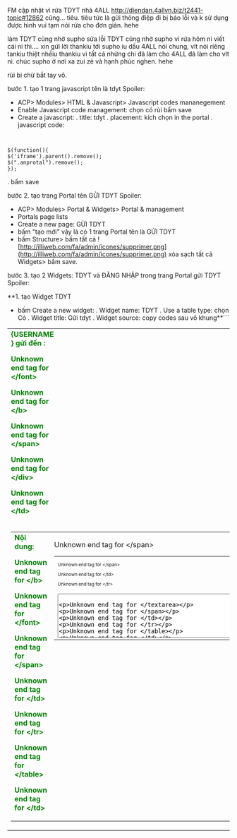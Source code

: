 FM cập nhật vì rứa TDYT nhà 4ALL
http://diendan.4allvn.biz/t2441-topic#12862
cũng... tiêu.
tiêu tức là gửi thông điệp đi bị báo lỗi
và k sử dụng được hình vui
tạm nói rứa cho đơn giản. hehe

làm TDYT cũng nhờ supho
sửa lỗi TDYT cũng nhờ supho
vì rứa hôm ni viết cái ni thì....
xin gửi lời thankiu tới supho iu dấu
4ALL nói chung, vlt nói riêng
tankiu thiệt nhềiu
thankiu vì tất cả những chi đã làm cho 4ALL
đã làm cho vlt ni.
chúc supho ở nơi xa zui zẻ và hạnh phúc nghen.
hehe

rùi bi chừ bắt tay vô.

bước 1. tạo 1 trang javascript tên là tdyt
Spoiler:
- ACP> Modules> HTML & Javascript> Javascript codes mananegement
- Enable Javascript code management: chọn có rùi bấm save
- Create a javascript:
. title: tdyt
. placement: kích chọn in the portal
. javascript code:
```


$(function(){
$('iframe').parent().remove();
$(".anprotal").remove();
});
```
. bấm save


bước 2. tạo trang Portal tên GỬI TDYT
Spoiler:
- ACP> Modules> Portal & Widgets> Portal & management
- Portals page lists
- Create a new page: GỪI TDYT
- bấm "tạo mới"
vậy là có 1 trang Portal tên là GỬI TDYT
- bấm Structure> bấm tất cả ![http://illiweb.com/fa/admin/icones/supprimer.png](http://illiweb.com/fa/admin/icones/supprimer.png) xóa sạch tất cả Widgets> bấm save.


bước 3. tạo 2 Widgets: TDYT và ĐĂNG NHẬP trong trang Portal gửi TDYT
Spoiler:

**1. tạo Widget TDYT
- bấm Create a new widget:
. Widget name: TDYT
. Use a table type: chọn Có
. Widget title: Gửi tdyt
. Widget source: copy codes sau vô khung**```


<form action="/posting.forum" method="post" name="post" onsubmit="return vB_Editor['text_editor'].prepare_submit(0,0)" enctype="multipart/form-data" align="center"><table width="700px" border="0" cellspacing="1" cellpadding="0" align="center" id="posting">
<tr>

<td width="100px">
<div style="width:100px;">
<span class="gen">
<b><font color="green">{USERNAME} gửi đến :

Unknown end tag for &lt;/font&gt;



Unknown end tag for &lt;/b&gt;




Unknown end tag for &lt;/span&gt;




Unknown end tag for &lt;/div&gt;




Unknown end tag for &lt;/td&gt;



<td style="border: 1px solid #dcdcdc;">
<span class="gen">
<input class="postgen" style="width:450px; height:22px; display:inline" type="text" value="Tất cả thành viên" onblur="if(this.value=='') this.value='Tất cả thành viên';" onfocus="if(this.value=='Tất cả thành viên') this.value='';" tabindex="2" title="" onkeypress="if (event.keyCode==13){return false}" id="username" name="subject" maxlength="50" size="20">


Unknown end tag for &lt;/span&gt;



<a href="javascript:toggleemo('emo4all')" onmouseover="helpline('z')" onmouseout="helpline('
')"><img src="http://l.yimg.com/us.yimg.com/i/mesg/emoticons7/38.gif" alt="thèm nhỏ dãi">

Unknown end tag for &lt;/a&gt;



<input onclick="set_solved(this.form.elements['subject'],'»')" class="mainoption" style="font-weight: bold;height:22px;" type="submit" name="post" value="Gửi" tabindex="6" accesskey="s">

Unknown end tag for &lt;/td&gt;




Unknown end tag for &lt;/tr&gt;



<tr>
<td valign="top">
<table width="100%" border="0" cellspacing="0" cellpadding="1">
<tr>
<td>
<span class="gen">
<font color="Green"><b>Nội dung:

Unknown end tag for &lt;/b&gt;



Unknown end tag for &lt;/font&gt;




Unknown end tag for &lt;/span&gt;




Unknown end tag for &lt;/td&gt;




Unknown end tag for &lt;/tr&gt;




Unknown end tag for &lt;/table&gt;




Unknown end tag for &lt;/td&gt;



<td valign="top">
<span class="genmed">

Unknown end tag for &lt;/span&gt;


<table border="0" cellspacing="0" cellpadding="0" width="100%">
<tr>
<td colspan="9">
<span class="gensmall" style="width:450px;font-size:10px" id="helpbox">

Unknown end tag for &lt;/span&gt;



Unknown end tag for &lt;/td&gt;



Unknown end tag for &lt;/tr&gt;

<tr><td colspan="9">
<span class="gen">
<textarea class="gen" id="c3z_lovemess" style="width: 594px; height: 100px; display: inline-block; " onclick="storeCaret(this)" onkeyup="storeCaret(this)" name="message" rows="1" cols="35" tabindex="3" onselect="storeCaret(this)" wrap="virtual">


Unknown end tag for &lt;/textarea&gt;




Unknown end tag for &lt;/span&gt;




Unknown end tag for &lt;/td&gt;




Unknown end tag for &lt;/tr&gt;




Unknown end tag for &lt;/table&gt;




Unknown end tag for &lt;/td&gt;




Unknown end tag for &lt;/tr&gt;




Unknown end tag for &lt;/table&gt;



<div id="security">

Unknown end tag for &lt;/div&gt;


<div class="emohidden" id="emo4all">
<div id="emo4mes" style="display: block; height: auto; margin-top: 6px; width: 100%; ">
<style>.emolm img{height:25px}

Unknown end tag for &lt;/style&gt;


<span class="emolm">

<a href="javascript:emoticon(':D')"><img title="Very Happy" src="http://r22.imgfast.net/users/2213/24/46/69/smiles/594403.gif" alt="Very Happy" border="0">

Unknown end tag for &lt;/a&gt;

 <a href="javascript:emoticon(':lol!:')"><img title="lol!" src="http://illiweb.com/fa/i/smiles/lol.gif" alt="lol!" border="0">

Unknown end tag for &lt;/a&gt;

 <a href="javascript:emoticon(':18:')"><img title="018" src="http://r22.imgfast.net/users/2213/24/46/69/smiles/283238.gif" alt="018" border="0">

Unknown end tag for &lt;/a&gt;

 <a href="javascript:emoticon(':ha:')"><img title="he he ha ha" src="http://r22.imgfast.net/users/2213/24/46/69/smiles/916139.gif" alt="he he ha ha" border="0">

Unknown end tag for &lt;/a&gt;

 <a href="javascript:emoticon(':2:')"><img title="2 one" src="http://r22.imgfast.net/users/2213/24/46/69/smiles/845951.gif" alt="2 one" border="0">

Unknown end tag for &lt;/a&gt;

 <a href="javascript:emoticon(':chụp ảnh:')"><img title="tách tách" src="http://r22.imgfast.net/users/2213/24/46/69/smiles/134511.gif" alt="tách tách" border="0">

Unknown end tag for &lt;/a&gt;

 <a href="javascript:emoticon(':d:')"><img title=":d:" src="http://r22.imgfast.net/users/2213/24/46/69/smiles/174396.gif" alt=":d:" border="0">

Unknown end tag for &lt;/a&gt;

 <a href="javascript:emoticon(':k:')"><img title=":k:" src="http://r22.imgfast.net/users/2213/24/46/69/smiles/318583.gif" alt=":k:" border="0">

Unknown end tag for &lt;/a&gt;

    <a href="javascript:emoticon(':c:')"><img title=":c:" src="http://r22.imgfast.net/users/2213/24/46/69/smiles/846909.gif" alt=":c:" border="0">

Unknown end tag for &lt;/a&gt;

 <a href="javascript:emoticon(':4.gif:')"><img title="viết thư" src="http://r22.imgfast.net/users/2213/24/46/69/smiles/500826.gif" alt="viết thư" border="0">

Unknown end tag for &lt;/a&gt;

 <a href="javascript:emoticon(':cua2:')"><img title="2" src="http://r22.imgfast.net/users/2213/24/46/69/smiles/424897.gif" alt="2" border="0">

Unknown end tag for &lt;/a&gt;

 <a href="javascript:emoticon(':cua11:')"><img title="" src="http://r22.imgfast.net/users/2213/24/46/69/smiles/906694.gif" alt="" border="0">

Unknown end tag for &lt;/a&gt;

 <a href="javascript:emoticon(':cua12:')"><img title="" src="http://r22.imgfast.net/users/2213/24/46/69/smiles/39364.gif" alt="" border="0">

Unknown end tag for &lt;/a&gt;

 <a href="javascript:emoticon(':cua14:')"><img title="" src="http://r22.imgfast.net/users/2213/24/46/69/smiles/260649.gif" alt="" border="0">

Unknown end tag for &lt;/a&gt;

 <a href="javascript:emoticon(':cua15:')"><img title="" src="http://r22.imgfast.net/users/2213/24/46/69/smiles/440737.gif" alt="" border="0">

Unknown end tag for &lt;/a&gt;

 <a href="javascript:emoticon(':orion_ (1):')"><img title="" src="http://r22.imgfast.net/users/2213/24/46/69/smiles/441157.gif" alt="" border="0">

Unknown end tag for &lt;/a&gt;

    <a href="javascript:emoticon(':orion_ (3):')"><img title="" src="http://r22.imgfast.net/users/2213/24/46/69/smiles/555723.gif" alt="" border="0">

Unknown end tag for &lt;/a&gt;

 <a href="javascript:emoticon(':orion_ (6):')"><img title="" src="http://r22.imgfast.net/users/2213/24/46/69/smiles/180110.gif" alt="" border="0">

Unknown end tag for &lt;/a&gt;

 <a href="javascript:emoticon(':orion_ (16):')"><img title="" src="http://r22.imgfast.net/users/2213/24/46/69/smiles/160653.gif" alt="" border="0">

Unknown end tag for &lt;/a&gt;

 <a href="javascript:emoticon(':orion_ (18):')"><img title="" src="http://r22.imgfast.net/users/2213/24/46/69/smiles/570489.gif" alt="" border="0">

Unknown end tag for &lt;/a&gt;

 <a href="javascript:emoticon(':orion_ (22):')"><img title="" src="http://r22.imgfast.net/users/2213/24/46/69/smiles/707857.gif" alt="" border="0">

Unknown end tag for &lt;/a&gt;

 <a href="javascript:emoticon(':orion_ (24):')"><img title="" src="http://r22.imgfast.net/users/2213/24/46/69/smiles/696447.gif" alt="" border="0">

Unknown end tag for &lt;/a&gt;

 <a href="javascript:emoticon(':orion_ (28):')"><img title="" src="http://r22.imgfast.net/users/2213/24/46/69/smiles/665336.gif" alt="" border="0">

Unknown end tag for &lt;/a&gt;

 <a href="javascript:emoticon(':orion_ (37):')"><img title="" src="http://r22.imgfast.net/users/2213/24/46/69/smiles/425536.gif" alt="" border="0">

Unknown end tag for &lt;/a&gt;

    <a href="javascript:emoticon(':orion_ (66):')"><img title="" src="http://r22.imgfast.net/users/2213/24/46/69/smiles/817501.gif" alt="" border="0">

Unknown end tag for &lt;/a&gt;

 <a href="javascript:emoticon(':orion_ (76):')"><img title="" src="http://r22.imgfast.net/users/2213/24/46/69/smiles/14596.gif" alt="" border="0">

Unknown end tag for &lt;/a&gt;

 <a href="javascript:emoticon(':orion_ (82):')"><img title="" src="http://r22.imgfast.net/users/2213/24/46/69/smiles/203810.gif" alt="" border="0">

Unknown end tag for &lt;/a&gt;

 <a href="javascript:emoticon(':orion_ (86):')"><img title="" src="http://r22.imgfast.net/users/2213/24/46/69/smiles/467862.gif" alt="" border="0">

Unknown end tag for &lt;/a&gt;

 <a href="javascript:emoticon(':4 (1).gif:')"><img title="" src="http://r22.imgfast.net/users/2213/24/46/69/smiles/403930.gif" alt="" border="0">

Unknown end tag for &lt;/a&gt;

 <a href="javascript:emoticon(':1 (1).gif:')"><img title="" src="http://r22.imgfast.net/users/2213/24/46/69/smiles/100214.gif" alt="" border="0">

Unknown end tag for &lt;/a&gt;

 <a href="javascript:emoticon(':7(1).gif:')"><img title="" src="http://r22.imgfast.net/users/2213/24/46/69/smiles/62643.gif" alt="" border="0">

Unknown end tag for &lt;/a&gt;

 <a href="javascript:emoticon(':23 (1).gif:')"><img title="" src="http://r22.imgfast.net/users/2213/24/46/69/smiles/561241.gif" alt="" border="0">

Unknown end tag for &lt;/a&gt;

    <a href="javascript:emoticon(':33 (1).gif:')"><img title="" src="http://r22.imgfast.net/users/2213/24/46/69/smiles/469266.gif" alt="" border="0">

Unknown end tag for &lt;/a&gt;

 <a href="javascript:emoticon(':42(1).gif:')"><img title="" src="http://r22.imgfast.net/users/2213/24/46/69/smiles/638960.gif" alt="" border="0">

Unknown end tag for &lt;/a&gt;

 <a href="javascript:emoticon(':51(1).gif:')"><img title="" src="http://r22.imgfast.net/users/2213/24/46/69/smiles/731482.gif" alt="" border="0">

Unknown end tag for &lt;/a&gt;

 <a href="javascript:emoticon(':62.gif:')"><img title="" src="http://r22.imgfast.net/users/2213/24/46/69/smiles/833785.gif" alt="" border="0">

Unknown end tag for &lt;/a&gt;

 <a href="javascript:emoticon(':62(1).gif:')"><img title="" src="http://r22.imgfast.net/users/2213/24/46/69/smiles/154633.gif" alt="" border="0">

Unknown end tag for &lt;/a&gt;

 <a href="javascript:emoticon(':77.gif:')"><img title="" src="http://r22.imgfast.net/users/2213/24/46/69/smiles/64685.gif" alt="" border="0">

Unknown end tag for &lt;/a&gt;

 <a href="javascript:emoticon(':84.gif:')"><img title="" src="http://r22.imgfast.net/users/2213/24/46/69/smiles/55752.gif" alt="" border="0">

Unknown end tag for &lt;/a&gt;

 <a href="javascript:emoticon(':85.gif:')"><img title="" src="http://r22.imgfast.net/users/2213/24/46/69/smiles/266422.gif" alt="" border="0">

Unknown end tag for &lt;/a&gt;

    <a href="javascript:emoticon(':86.gif:')"><img title="" src="http://r22.imgfast.net/users/2213/24/46/69/smiles/334627.gif" alt="" border="0">

Unknown end tag for &lt;/a&gt;

 <a href="javascript:emoticon(':ngonzô:')"><img title="ngon tới đây" src="http://r22.imgfast.net/users/2213/24/46/69/smiles/277557.gif" alt="ngon tới đây" border="0">

Unknown end tag for &lt;/a&gt;

 <a href="javascript:emoticon(':lêulêu:')"><img title="lêu lêu" src="http://r22.imgfast.net/users/2213/24/46/69/smiles/651840.gif" alt="lêu lêu" border="0">

Unknown end tag for &lt;/a&gt;

 <a href="javascript:emoticon(':zổm:')"><img title="zổm" src="http://r22.imgfast.net/users/2213/24/46/69/smiles/95422.gif" alt="zổm" border="0">

Unknown end tag for &lt;/a&gt;

 <a href="javascript:emoticon(':suncuoi:')"><img title="cười sún" src="http://r22.imgfast.net/users/2213/24/46/69/smiles/340999.gif" alt="cười sún" border="0">

Unknown end tag for &lt;/a&gt;

 <a href="javascript:emoticon(':oaoa:')"><img title="oa hic" src="http://r22.imgfast.net/users/2213/24/46/69/smiles/127342.gif" alt="oa hic" border="0">

Unknown end tag for &lt;/a&gt;

 <a href="javascript:emoticon(':laymu:')"><img title="lạy mụ" src="http://r22.imgfast.net/users/2213/24/46/69/smiles/168532.gif" alt="lạy mụ" border="0">

Unknown end tag for &lt;/a&gt;

 <a href="javascript:emoticon(':hayquá:')"><img title="hay quá" src="http://r22.imgfast.net/users/2213/24/46/69/smiles/180298.gif" alt="hay quá" border="0">

Unknown end tag for &lt;/a&gt;

    <a href="javascript:emoticon(':♥♥♥:')"><img title="♥♥♥" src="http://r22.imgfast.net/users/2213/24/46/69/smiles/60400.gif" alt="♥♥♥" border="0">

Unknown end tag for &lt;/a&gt;

 <a href="javascript:emoticon(':bụp:')"><img title="bụp chừ" src="http://r22.imgfast.net/users/2213/24/46/69/smiles/229426.gif" alt="bụp chừ" border="0">

Unknown end tag for &lt;/a&gt;

 <a href="javascript:emoticon(':bùmbùm:')"><img title="bùmbùm" src="http://r22.imgfast.net/users/2213/24/46/69/smiles/939956.gif" alt="bùmbùm" border="0">

Unknown end tag for &lt;/a&gt;

 <a href="javascript:emoticon('no')"><img title="no" src="http://r22.imgfast.net/users/2213/24/46/69/smiles/667725.gif" alt="no" border="0">

Unknown end tag for &lt;/a&gt;

 <a href="javascript:emoticon('thè lưỡi')"><img title="thè lưỡi" src="http://r22.imgfast.net/users/2213/24/46/69/smiles/473204.gif" alt="thè lưỡi" border="0">

Unknown end tag for &lt;/a&gt;

 <a href="javascript:emoticon('mêtơi')"><img title="mêtơi" src="http://r22.imgfast.net/users/2213/24/46/69/smiles/894212.gif" alt="mêtơi" border="0">

Unknown end tag for &lt;/a&gt;

 <a href="javascript:emoticon('lộn cười')"><img title="lộn cười" src="http://r22.imgfast.net/users/2213/24/46/69/smiles/158858.gif" alt="lộn cười" border="0">

Unknown end tag for &lt;/a&gt;

 <a href="javascript:emoticon(':love:')"><img title="love" src="http://r22.imgfast.net/users/2213/24/46/69/smiles/354976.gif" alt="love" border="0">

Unknown end tag for &lt;/a&gt;

    <a href="javascript:emoticon('nung nẩy')"><img title="nung nẩy" src="http://r22.imgfast.net/users/2213/24/46/69/smiles/3515.gif" alt="nung nẩy" border="0">

Unknown end tag for &lt;/a&gt;

 <a href="javascript:emoticon(':quay:')"><img title="quay" src="http://r22.imgfast.net/users/2213/24/46/69/smiles/61840.gif" alt="quay" border="0">

Unknown end tag for &lt;/a&gt;

 <a href="javascript:emoticon(':thank:')"><img title="thank-iu" src="http://r22.imgfast.net/users/2213/24/46/69/smiles/453899.gif" alt="thank-iu" border="0">

Unknown end tag for &lt;/a&gt;

 <a href="javascript:emoticon(':happy:')"><img title="happy" src="http://r22.imgfast.net/users/2213/24/46/69/smiles/87772.gif" alt="happy" border="0">

Unknown end tag for &lt;/a&gt;

 <a href="javascript:emoticon(':hurray:')"><img title="hurray" src="http://r22.imgfast.net/users/2213/24/46/69/smiles/734263.gif" alt="hurray" border="0">

Unknown end tag for &lt;/a&gt;

 <a href="javascript:emoticon(':party:')"><img title="party" src="http://r22.imgfast.net/users/2213/24/46/69/smiles/446535.gif" alt="party" border="0">

Unknown end tag for &lt;/a&gt;

 <a href="javascript:emoticon(':bongbong:')"><img title="bong bóng" src="http://r22.imgfast.net/users/2213/24/46/69/smiles/2960.gif" alt="bong bóng" border="0">

Unknown end tag for &lt;/a&gt;

 <a href="javascript:emoticon(':bơi:')"><img title="bơi" src="http://r22.imgfast.net/users/2213/24/46/69/smiles/334771.gif" alt="bơi" border="0">

Unknown end tag for &lt;/a&gt;

    <a href="javascript:emoticon(':viết:')"><img title="viết" src="http://r22.imgfast.net/users/2213/24/46/69/smiles/18753.gif" alt="viết" border="0">

Unknown end tag for &lt;/a&gt;

 <a href="javascript:emoticon(':111.gif:')"><img title="" src="http://r22.imgfast.net/users/2213/24/46/69/smiles/342270.gif" alt="" border="0">

Unknown end tag for &lt;/a&gt;

 <a href="javascript:emoticon(':alô:')"><img title="alô" src="http://r22.imgfast.net/users/2213/24/46/69/smiles/541706.gif" alt="alô" border="0">

Unknown end tag for &lt;/a&gt;

 <a href="javascript:emoticon(':98(1).gif:')"><img title="" src="http://r22.imgfast.net/users/2213/24/46/69/smiles/975916.gif" alt="" border="0">

Unknown end tag for &lt;/a&gt;

 <a href="javascript:emoticon(':108.gif:')"><img title="" src="http://r22.imgfast.net/users/2213/24/46/69/smiles/884247.gif" alt="" border="0">

Unknown end tag for &lt;/a&gt;

 <a href="javascript:emoticon(':macco:')"><img title="mắc cở" src="http://r22.imgfast.net/users/2213/24/46/69/smiles/12394.gif" alt="mắc cở" border="0">

Unknown end tag for &lt;/a&gt;

 <a href="javascript:emoticon(':aaaa:')"><img title="aaaa" src="http://r22.imgfast.net/users/2213/24/46/69/smiles/916706.gif" alt="aaaa" border="0">

Unknown end tag for &lt;/a&gt;

 <a href="javascript:emoticon(':răng:')"><img title="răng" src="http://r22.imgfast.net/users/2213/24/46/69/smiles/318821.gif" alt="răng" border="0">

Unknown end tag for &lt;/a&gt;

    <a href="javascript:emoticon(':để coi:')"><img title="để coi" src="http://r22.imgfast.net/users/2213/24/46/69/smiles/506290.gif" alt="để coi" border="0">

Unknown end tag for &lt;/a&gt;

 <a href="javascript:emoticon(':ngậm họng:')"><img title="ngậm họng" src="http://r22.imgfast.net/users/2213/24/46/69/smiles/670729.gif" alt="ngậm họng" border="0">

Unknown end tag for &lt;/a&gt;

 <a href="javascript:emoticon(':No-Idea:')"><img title="No-idea" src="http://r22.imgfast.net/users/2213/24/46/69/smiles/25599.gif" alt="No-idea" border="0">

Unknown end tag for &lt;/a&gt;

 <a href="javascript:emoticon(':21:')"><img title="112" src="http://r22.imgfast.net/users/2213/24/46/69/smiles/705191.gif" alt="112" border="0">

Unknown end tag for &lt;/a&gt;

 <a href="javascript:emoticon(':lan:')"><img title="^-^" src="http://r22.imgfast.net/users/2213/24/46/69/smiles/473187.gif" alt="^-^" border="0">

Unknown end tag for &lt;/a&gt;

 <a href="javascript:emoticon(':hip hop:')"><img title="hiphop" src="http://r22.imgfast.net/users/2213/24/46/69/smiles/850412.gif" alt="hiphop" border="0">

Unknown end tag for &lt;/a&gt;

 <a href="javascript:emoticon(':ht:')"><img title="hết ttiền" src="http://r22.imgfast.net/users/2213/24/46/69/smiles/60413.gif" alt="hết ttiền" border="0">

Unknown end tag for &lt;/a&gt;

 <a href="javascript:emoticon(':dd:')"><img title="kiếm" src="http://r22.imgfast.net/users/2213/24/46/69/smiles/228735.gif" alt="kiếm" border="0">

Unknown end tag for &lt;/a&gt;

    <a href="javascript:emoticon(':ănđĩa:')"><img title="ănđĩa" src="http://r22.imgfast.net/users/2213/24/46/69/smiles/48745.gif" alt="ănđĩa" border="0">

Unknown end tag for &lt;/a&gt;

 <a href="javascript:emoticon(':lạy:')"><img title="lạy" src="http://r22.imgfast.net/users/2213/24/46/69/smiles/103909.gif" alt="lạy" border="0">

Unknown end tag for &lt;/a&gt;

 <a href="javascript:emoticon(':cờ:')"><img title="cờ" src="http://r22.imgfast.net/users/2213/24/46/69/smiles/229998.gif" alt="cờ" border="0">

Unknown end tag for &lt;/a&gt;

 <a href="javascript:emoticon(':124.gif:')"><img title="" src="http://r22.imgfast.net/users/2213/24/46/69/smiles/75274.gif" alt="" border="0">

Unknown end tag for &lt;/a&gt;

 <a href="javascript:emoticon(':tkiu:')"><img title="thkiu" src="http://r22.imgfast.net/users/2213/24/46/69/smiles/466560.gif" alt="thkiu" border="0">

Unknown end tag for &lt;/a&gt;

 <a href="javascript:emoticon(':2.gif:')"><img title="I love you 2" src="http://r22.imgfast.net/users/2213/24/46/69/smiles/715317.gif" alt="I love you 2" border="0">

Unknown end tag for &lt;/a&gt;

 <a href="javascript:emoticon(':6.gif:')"><img title="cho hun cái" src="http://r22.imgfast.net/users/2213/24/46/69/smiles/7687.gif" alt="cho hun cái" border="0">

Unknown end tag for &lt;/a&gt;

 <a href="javascript:emoticon(':7.gif:')"><img title="hun em nè" src="http://r22.imgfast.net/users/2213/24/46/69/smiles/968910.gif" alt="hun em nè" border="0">

Unknown end tag for &lt;/a&gt;

    <a href="javascript:emoticon(':8.gif:')"><img title="tặng hoa" src="http://r22.imgfast.net/users/2213/24/46/69/smiles/717310.gif" alt="tặng hoa" border="0">

Unknown end tag for &lt;/a&gt;

 <a href="javascript:emoticon(':9.gif:')"><img title="thôi trái tim" src="http://r22.imgfast.net/users/2213/24/46/69/smiles/8754.gif" alt="thôi trái tim" border="0">

Unknown end tag for &lt;/a&gt;

 <a href="javascript:emoticon(':10.gif:')"><img title="Sweet Heart" src="http://r22.imgfast.net/users/2213/24/46/69/smiles/835556.gif" alt="Sweet Heart" border="0">

Unknown end tag for &lt;/a&gt;

 <a href="javascript:emoticon(':11.gif:')"><img title="Quỳ Xuống Xin nụ hôn" src="http://r22.imgfast.net/users/2213/24/46/69/smiles/204123.gif" alt="Quỳ Xuống Xin nụ hôn" border="0">

Unknown end tag for &lt;/a&gt;

 <a href="javascript:emoticon(':12.gif:')"><img title="trao trái tim" src="http://r22.imgfast.net/users/2213/24/46/69/smiles/620285.gif" alt="trao trái tim" border="0">

Unknown end tag for &lt;/a&gt;

 <a href="javascript:emoticon(':13.gif:')"><img title="không muốn nghe" src="http://r22.imgfast.net/users/2213/24/46/69/smiles/826618.gif" alt="không muốn nghe" border="0">

Unknown end tag for &lt;/a&gt;

 <a href="javascript:emoticon(':14.gif:')"><img title="Tặng em iu" src="http://r22.imgfast.net/users/2213/24/46/69/smiles/910692.gif" alt="Tặng em iu" border="0">

Unknown end tag for &lt;/a&gt;

 <a href="javascript:emoticon(':15.gif:')"><img title="chào cả nhà" src="http://r22.imgfast.net/users/2213/24/46/69/smiles/467287.gif" alt="chào cả nhà" border="0">

Unknown end tag for &lt;/a&gt;

    <a href="javascript:emoticon(':16.gif:')"><img title="hút thuốt" src="http://r22.imgfast.net/users/2213/24/46/69/smiles/130434.gif" alt="hút thuốt" border="0">

Unknown end tag for &lt;/a&gt;

 <a href="javascript:emoticon(':17.gif:')"><img title="bất ngờ" src="http://r22.imgfast.net/users/2213/24/46/69/smiles/234624.gif" alt="bất ngờ" border="0">

Unknown end tag for &lt;/a&gt;

 <a href="javascript:emoticon(':18.gif:')"><img title="" src="http://r22.imgfast.net/users/2213/24/46/69/smiles/247810.gif" alt="" border="0">

Unknown end tag for &lt;/a&gt;

 <a href="javascript:emoticon(':19.gif:')"><img title="" src="http://r22.imgfast.net/users/2213/24/46/69/smiles/391605.gif" alt="" border="0">

Unknown end tag for &lt;/a&gt;

 <a href="javascript:emoticon(':20.gif:')"><img title="" src="http://r22.imgfast.net/users/2213/24/46/69/smiles/371866.gif" alt="" border="0">

Unknown end tag for &lt;/a&gt;

 <a href="javascript:emoticon(':21.gif:')"><img title="" src="http://r22.imgfast.net/users/2213/24/46/69/smiles/721624.gif" alt="" border="0">

Unknown end tag for &lt;/a&gt;

 <a href="javascript:emoticon(':22.gif:')"><img title="" src="http://r22.imgfast.net/users/2213/24/46/69/smiles/148597.gif" alt="" border="0">

Unknown end tag for &lt;/a&gt;

 <a href="javascript:emoticon(':23.gif:')"><img title="" src="http://r22.imgfast.net/users/2213/24/46/69/smiles/3822.gif" alt="" border="0">

Unknown end tag for &lt;/a&gt;

    <a href="javascript:emoticon(':36.gif:')"><img title="" src="http://r22.imgfast.net/users/2213/24/46/69/smiles/296735.gif" alt="" border="0">

Unknown end tag for &lt;/a&gt;

 <a href="javascript:emoticon(':32.gif:')"><img title="" src="http://r22.imgfast.net/users/2213/24/46/69/smiles/965573.gif" alt="" border="0">

Unknown end tag for &lt;/a&gt;

 <a href="javascript:emoticon(':39.gif:')"><img title="" src="http://r22.imgfast.net/users/2213/24/46/69/smiles/360487.gif" alt="" border="0">

Unknown end tag for &lt;/a&gt;

 <a href="javascript:emoticon(':31.gif:')"><img title="" src="http://r22.imgfast.net/users/2213/24/46/69/smiles/387285.gif" alt="" border="0">

Unknown end tag for &lt;/a&gt;

 <a href="javascript:emoticon(':33.gif:')"><img title="" src="http://r22.imgfast.net/users/2213/24/46/69/smiles/675645.gif" alt="" border="0">

Unknown end tag for &lt;/a&gt;

 <a href="javascript:emoticon(':35.gif:')"><img title="" src="http://r22.imgfast.net/users/2213/24/46/69/smiles/474430.gif" alt="" border="0">

Unknown end tag for &lt;/a&gt;

 <a href="javascript:emoticon(':40.gif:')"><img title="" src="http://r22.imgfast.net/users/2213/24/46/69/smiles/368548.gif" alt="" border="0">

Unknown end tag for &lt;/a&gt;

 <a href="javascript:emoticon(':42.gif:')"><img title="" src="http://r22.imgfast.net/users/2213/24/46/69/smiles/676645.gif" alt="" border="0">

Unknown end tag for &lt;/a&gt;

    <a href="javascript:emoticon(':41.gif:')"><img title="" src="http://r22.imgfast.net/users/2213/24/46/69/smiles/212997.gif" alt="" border="0">

Unknown end tag for &lt;/a&gt;

 <a href="javascript:emoticon(':25.gif:')"><img title="" src="http://r22.imgfast.net/users/2213/24/46/69/smiles/4260.gif" alt="" border="0">

Unknown end tag for &lt;/a&gt;

 <a href="javascript:emoticon(':24.gif:')"><img title="" src="http://r22.imgfast.net/users/2213/24/46/69/smiles/241299.gif" alt="" border="0">

Unknown end tag for &lt;/a&gt;

 <a href="javascript:emoticon(':28.gif:')"><img title="" src="http://r22.imgfast.net/users/2213/24/46/69/smiles/144228.gif" alt="" border="0">

Unknown end tag for &lt;/a&gt;

 <a href="javascript:emoticon(':43.gif:')"><img title="" src="http://r22.imgfast.net/users/2213/24/46/69/smiles/857674.gif" alt="" border="0">

Unknown end tag for &lt;/a&gt;

 <a href="javascript:emoticon(':44.gif:')"><img title="" src="http://r22.imgfast.net/users/2213/24/46/69/smiles/856429.gif" alt="" border="0">

Unknown end tag for &lt;/a&gt;

 <a href="javascript:emoticon(':45.gif:')"><img title="" src="http://r22.imgfast.net/users/2213/24/46/69/smiles/488380.gif" alt="" border="0">

Unknown end tag for &lt;/a&gt;

 <a href="javascript:emoticon(':46.gif:')"><img title="" src="http://r22.imgfast.net/users/2213/24/46/69/smiles/749311.gif" alt="" border="0">

Unknown end tag for &lt;/a&gt;

    <a href="javascript:emoticon(':49.gif:')"><img title="" src="http://r22.imgfast.net/users/2213/24/46/69/smiles/237195.gif" alt="" border="0">

Unknown end tag for &lt;/a&gt;

 <a href="javascript:emoticon(':51.gif:')"><img title="" src="http://r22.imgfast.net/users/2213/24/46/69/smiles/442500.gif" alt="" border="0">

Unknown end tag for &lt;/a&gt;

 <a href="javascript:emoticon(':52.gif:')"><img title="" src="http://r22.imgfast.net/users/2213/24/46/69/smiles/458146.gif" alt="" border="0">

Unknown end tag for &lt;/a&gt;

 <a href="javascript:emoticon(':56.gif:')"><img title="" src="http://r22.imgfast.net/users/2213/24/46/69/smiles/82639.gif" alt="" border="0">

Unknown end tag for &lt;/a&gt;

 <a href="javascript:emoticon(':58.gif:')"><img title="" src="http://r22.imgfast.net/users/2213/24/46/69/smiles/195691.gif" alt="" border="0">

Unknown end tag for &lt;/a&gt;

 <a href="javascript:emoticon(':59.gif:')"><img title="" src="http://r22.imgfast.net/users/2213/24/46/69/smiles/195783.gif" alt="" border="0">

Unknown end tag for &lt;/a&gt;

 <a href="javascript:emoticon(':60.gif:')"><img title="" src="http://r22.imgfast.net/users/2213/24/46/69/smiles/267667.gif" alt="" border="0">

Unknown end tag for &lt;/a&gt;

 <a href="javascript:emoticon(':61.gif:')"><img title="" src="http://r22.imgfast.net/users/2213/24/46/69/smiles/120622.gif" alt="" border="0">

Unknown end tag for &lt;/a&gt;

    <a href="javascript:emoticon(':63.gif:')"><img title="" src="http://r22.imgfast.net/users/2213/24/46/69/smiles/690239.gif" alt="" border="0">

Unknown end tag for &lt;/a&gt;

 <a href="javascript:emoticon(':64.gif:')"><img title="" src="http://r22.imgfast.net/users/2213/24/46/69/smiles/490888.gif" alt="" border="0">

Unknown end tag for &lt;/a&gt;

 <a href="javascript:emoticon(':71.gif:')"><img title="" src="http://r22.imgfast.net/users/2213/24/46/69/smiles/158501.gif" alt="" border="0">

Unknown end tag for &lt;/a&gt;

 <a href="javascript:emoticon(':71 (1):')"><img title="" src="http://r22.imgfast.net/users/2213/24/46/69/smiles/121212.gif" alt="" border="0">

Unknown end tag for &lt;/a&gt;

 <a href="javascript:emoticon(':73.gif:')"><img title="" src="http://r22.imgfast.net/users/2213/24/46/69/smiles/79478.gif" alt="" border="0">

Unknown end tag for &lt;/a&gt;

 <a href="javascript:emoticon(':74.gif:')"><img title="" src="http://r22.imgfast.net/users/2213/24/46/69/smiles/906876.gif" alt="" border="0">

Unknown end tag for &lt;/a&gt;

 <a href="javascript:emoticon(':75.gif:')"><img title="" src="http://r22.imgfast.net/users/2213/24/46/69/smiles/423654.gif" alt="" border="0">

Unknown end tag for &lt;/a&gt;

 <a href="javascript:emoticon(':80.gif:')"><img title="" src="http://r22.imgfast.net/users/2213/24/46/69/smiles/52503.gif" alt="" border="0">

Unknown end tag for &lt;/a&gt;

    <a href="javascript:emoticon(':81.gif:')"><img title="" src="http://r22.imgfast.net/users/2213/24/46/69/smiles/467990.gif" alt="" border="0">

Unknown end tag for &lt;/a&gt;

 <a href="javascript:emoticon(':82.gif:')"><img title="" src="http://r22.imgfast.net/users/2213/24/46/69/smiles/392405.gif" alt="" border="0">

Unknown end tag for &lt;/a&gt;

 <a href="javascript:emoticon(':87.gif:')"><img title="" src="http://r22.imgfast.net/users/2213/24/46/69/smiles/828795.gif" alt="" border="0">

Unknown end tag for &lt;/a&gt;

 <a href="javascript:emoticon(':92.gif:')"><img title="" src="http://r22.imgfast.net/users/2213/24/46/69/smiles/234447.gif" alt="" border="0">

Unknown end tag for &lt;/a&gt;

 <a href="javascript:emoticon(':93.gif:')"><img title="" src="http://r22.imgfast.net/users/2213/24/46/69/smiles/420525.gif" alt="" border="0">

Unknown end tag for &lt;/a&gt;

 <a href="javascript:emoticon(':94.gif:')"><img title="" src="http://r22.imgfast.net/users/2213/24/46/69/smiles/138314.gif" alt="" border="0">

Unknown end tag for &lt;/a&gt;

 <a href="javascript:emoticon(':95.gif:')"><img title="" src="http://r22.imgfast.net/users/2213/24/46/69/smiles/67438.gif" alt="" border="0">

Unknown end tag for &lt;/a&gt;

 <a href="javascript:emoticon(':98.gif:')"><img title="" src="http://r22.imgfast.net/users/2213/24/46/69/smiles/118821.gif" alt="" border="0">

Unknown end tag for &lt;/a&gt;

    <a href="javascript:emoticon(':113.gif:')"><img title="" src="http://r22.imgfast.net/users/2213/24/46/69/smiles/362833.gif" alt="" border="0">

Unknown end tag for &lt;/a&gt;

 <a href="javascript:emoticon(':121(1).gif:')"><img title="" src="http://r22.imgfast.net/users/2213/24/46/69/smiles/3864.gif" alt="" border="0">

Unknown end tag for &lt;/a&gt;

 <a href="javascript:emoticon(':70.gif:')"><img title="" src="http://r22.imgfast.net/users/2213/24/46/69/smiles/307867.gif" alt="" border="0">

Unknown end tag for &lt;/a&gt;

 <a href="javascript:emoticon(':86(1).gif:')"><img title="" src="http://r22.imgfast.net/users/2213/24/46/69/smiles/98491.gif" alt="" border="0">

Unknown end tag for &lt;/a&gt;




Unknown end tag for &lt;/span&gt;




Unknown end tag for &lt;/div&gt;




Unknown end tag for &lt;/div&gt;


<input type="hidden" name="lt" value="0">
<input type="hidden" name="mode" value="newtopic">
<input type="hidden" name="f" value="99">


Unknown end tag for &lt;/form&gt;


```
. bấm save

**2. tạo Widget ĐĂNG NHẬP
- trở lại trang Portal GỬI TDYT
- bấm Structure
- Create a new widget:
. Widget name: ĐĂNG NHẬP
. Use a table type: chọn Có
. Widget title: ĐĂNG NHẬP
. Widget source: copy codes sau vô khung**```

<form action="/login?redirect=/portal?pid=2" method="post" name="form_login"><table class="forumline" width="100%" border="0" cellspacing="0" cellpadding="4" align="center"><tr><th colspan="3" class="thHead" nowrap="nowrap" height="25">Xin vui lòng đăng nhập trước khi gửi thông điệp

Unknown end tag for &lt;/th&gt;



Unknown end tag for &lt;/tr&gt;

<tr><td width="100%" align="center" class="row1"><table cellpadding="0" cellspacing="0" border="0"><tr><td class="row1 align_gauche"><table width="100%" border="0" cellspacing="1" cellpadding="0"><tr><td colspan="2" align="center"> 

Unknown end tag for &lt;/td&gt;



Unknown end tag for &lt;/tr&gt;

<tr><td class="align_droite" width="50%"><span class="gen">Tên truy cập:

Unknown end tag for &lt;/span&gt;



Unknown end tag for &lt;/td&gt;

<td width="50%"><input type="text" name="username" value="" size="25" maxlength="40">

Unknown end tag for &lt;/td&gt;



Unknown end tag for &lt;/tr&gt;

<tr><td class="align_droite"><span class="gen">Mật khẩu:

Unknown end tag for &lt;/span&gt;



Unknown end tag for &lt;/td&gt;

<td><input type="password" name="password" size="25" maxlength="32">

Unknown end tag for &lt;/td&gt;



Unknown end tag for &lt;/tr&gt;

<tr align="center"><td colspan="2"><span class="gen">Đăng nhập tự động mỗi khi truy cập: <input type="checkbox" name="autologin" checked="checked">

Unknown end tag for &lt;/span&gt;



Unknown end tag for &lt;/td&gt;



Unknown end tag for &lt;/tr&gt;

<tr align="center"><td colspan="2"><input class="mainoption" type="submit" name="login" value="Đăng Nhập">

Unknown end tag for &lt;/td&gt;



Unknown end tag for &lt;/tr&gt;

<tr align="center"><td colspan="2"><br><span class="gensmall"><a class="gensmall" href="/register">:: Đăng ký

Unknown end tag for &lt;/a&gt;

  |  <a class="gensmall" href="/profile?mode=sendpassword">:: Quên mật khẩu

Unknown end tag for &lt;/a&gt;



Unknown end tag for &lt;/span&gt;



Unknown end tag for &lt;/td&gt;



Unknown end tag for &lt;/tr&gt;



Unknown end tag for &lt;/table&gt;



Unknown end tag for &lt;/td&gt;



Unknown end tag for &lt;/tr&gt;



Unknown end tag for &lt;/table&gt;



Unknown end tag for &lt;/td&gt;



Unknown end tag for &lt;/tr&gt;



Unknown end tag for &lt;/table&gt;



Unknown end tag for &lt;/form&gt;


```
. bấm save


bước 4. Sét quyền gửi tdyt
Spoiler:
trong mục này sẽ phân quyền cho phép thành viên gửi tdyt
muốn gửi tdyt thì phải đăng nhập

- ACP> Modules> Portal & Widgets> Portal & management
- trang Potal GỬI TDYT
- bấm Structure
- Addition/deletion of personal widgets
. Widgets: kéo chọn TDYT
. Location: header
. Rights: kích chọn tất cả TRỪ guests Không chọn

- ACP> Modules> Portal & Widgets> Portal & management
- trang Potal GỬI TDYT
- bấm Structure
- Addition/deletion of personal widgets
. Widgets: kéo chọn ĐĂNG NHẬP
. Location: header
. Rights: chỉ kích chọn mục guests

4. thay giá trị trong widget TDYT
Spoiler:
- ACP> Modules> Portal & Widgets> Portal & management
- trang Potal GỬI TDYT
- bấm Structure
- Widget TDYT> ![http://illiweb.com/fa/admin/icones/editer.png](http://illiweb.com/fa/admin/icones/editer.png)
. tìm:
```

<input type="hidden" name="f" value="99">
```
. thay số 99 bằng STT box gửi tdyt
(tức là chuyên mục chứa các tdyt của forum bạn
muốn biết thì bấm vào chuyên mục đó
rùi nhìn lên thanh address sẽ thấy)
. bấm save


bước 5. hình vui

- trong link dưới đây,
http://diendan.4allvn.biz/smilies.forum?mode=smilies_frame
thay
http://diendan.4allvn.biz
bằng link forum của bạn
- rùi bấm vô link đó ra 1 trang hình vui
- bấm CTRL U (view source) ra một trang codes hình vui
- bấm nút Start (của PC)> Progams> Accessories> Notepad
- copy toàn bộ trang codes hình vui vô khung Notepad
- bấm CTRL H
. Find what: điền
```

<a href="javascript:emoticonp
```
. Replace with: điền
```

<a href="javascript:emoticon
```
. bấm Replace all
- copy toàn bộ codes trong notepad đó


bước 6. thay codes hình vui Notepad vô Widget TDYT

- trong đoạn codes Widget TDYT ở bước 3,
tìm và thay:
```

<a href="javascript:emoticon(':D')"><img title="Very Happy"
......
......
<img title="" src="http://r22.imgfast.net/users/2213/24/46/69/smiles/98491.gif" alt="" border="0">

Unknown end tag for &lt;/a&gt;


```
bằng đoạn codes trong Notepad bước 5 vô.

bước 7. lấy link trang Portal GỬI TDYT
Spoiler:
- ACP> Modules> Portal & Widgets> Portal management>
> GỬI TDYT> bấm Portal preview
- nhìn lên thanh address, thấy link có dạng:
http://diendan.4allvn.biz/portal?pid=2


bước 8. thay codes trong mod\_news
Spoiler:
- ACP> Display> Templates> Portal> Mod\_news
- tìm:
```

<a onmouseover="showtip('<font size=5>GỬI THÔNG ĐIỆP - CLICK !!</font><br>Chỉ dành cho thành viên có <font color=#FF5F5F>nick màu</font> hoặc <font color=#C2FFAF>trên 30 bài viết</font> ...');" onmouseout="hidetip();" class='c3luvmes' href="http://.../h2-tdyt"><img src="http://i23.servimg.com/u/f23/15/13/67/04/tdyt2110.png" /><img src="http://i23.servimg.com/u/f23/15/13/67/04/tdyt_s10.png" />

Unknown end tag for &lt;/a&gt;


```
thay:
http://.../h2-tdyt
bằng link trang Portal GỦI TDYT ở bước 7.
(ví dụ: http://ripskin.forumotion.net/portal?pid=2)
- bấm save rùi dấu cộng màu xanh


bước 9: thêm script trong overall\_header
Spoiler:
- ACP> Display> Templates> QLTT> Overall\_header
- tìm:
```

<script src="{JQUERY_PATH}" type="text/javascript">

Unknown end tag for &lt;/script&gt;


```
- ngay sau đó, chèn script sau:
```

<script type="text/javascript"> $(function() { jQuery("#security").load("http://diendan.4allvn.biz/post?f=60&mode=newtopic input[name^=auth]"); }); 

Unknown end tag for &lt;/script&gt;


```
- trong script trên, cái dòng
http://diendan.4allvn.biz/post?f=60
. thay http://diendan.4allvn.biz bằng link forum của bạn
. thay số 60 bằng STT chuyên mục box TDYT